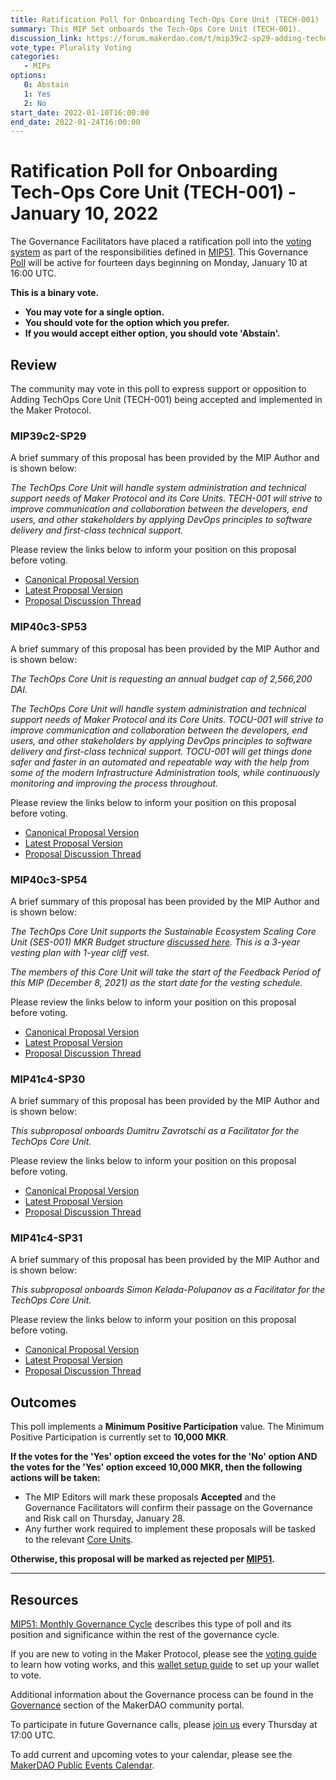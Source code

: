 ```yaml
---
title: Ratification Poll for Onboarding Tech-Ops Core Unit (TECH-001) - January 10, 2022
summary: This MIP Set onboards the Tech-Ops Core Unit (TECH-001).
discussion_link: https://forum.makerdao.com/t/mip39c2-sp29-adding-techops-core-unit-tech-001/12070
vote_type: Plurality Voting
categories:
   - MIPs
options:
   0: Abstain
   1: Yes
   2: No
start_date: 2022-01-10T16:00:00
end_date: 2022-01-24T16:00:00
---
```

# Ratification Poll for Onboarding Tech-Ops Core Unit (TECH-001) - January 10, 2022

The Governance Facilitators have placed a ratification poll into the [voting system](https://vote.makerdao.com/polling) as part of the responsibilities defined in [MIP51](https://mips.makerdao.com/mips/details/MIP51). This Governance [Poll](https://community-development.makerdao.com/en/learn/governance/on-chain-gov) will be active for fourteen days beginning on Monday, January 10 at 16:00 UTC.

**This is a binary vote.** 
- **You may vote for a single option.** 
- **You should vote for the option which you prefer.**
- **If you would accept either option, you should vote 'Abstain'.**

## Review

The community may vote in this poll to express support or opposition to Adding TechOps Core Unit (TECH-001) being accepted and implemented in the Maker Protocol.

### MIP39c2-SP29

A brief summary of this proposal has been provided by the MIP Author and is shown below:

*The TechOps Core Unit will handle system administration and technical support needs of Maker Protocol and its Core Units. TECH-001 will strive to improve communication and collaboration between the developers, end users, and other stakeholders by applying DevOps principles to software delivery and first-class technical support.*

Please review the links below to inform your position on this proposal before voting.
* [Canonical Proposal Version](https://github.com/makerdao/mips/blob/76cd2acaa9c9fa5d55ce4a82eff54e6cb4bd9d7c/MIP39/MIP39c2-Subproposals/MIP39c2-SP29.md)
* [Latest Proposal Version](https://mips.makerdao.com/mips/details/MIP39c2SP29)
* [Proposal Discussion Thread](https://forum.makerdao.com/t/mip39c2-sp29-adding-techops-core-unit-tech-001/12070)

### MIP40c3-SP53

A brief summary of this proposal has been provided by the MIP Author and is shown below:

*The TechOps Core Unit is requesting an annual budget cap of 2,566,200 DAI.*

*The TechOps Core Unit will handle system administration and technical support needs of Maker Protocol and its Core Units. TOCU-001 will strive to improve communication and collaboration between the developers, end users, and other stakeholders by applying DevOps principles to software delivery and first-class technical support. TOCU-001 will get things done safer and faster in an automated and repeatable way with the help from some of the modern Infrastructure Administration tools, while continuously monitoring and improving the process throughout.*

Please review the links below to inform your position on this proposal before voting.
* [Canonical Proposal Version](https://github.com/makerdao/mips/blob/76cd2acaa9c9fa5d55ce4a82eff54e6cb4bd9d7c/MIP40/MIP40c3-Subproposals/MIP40c3-SP53.md)
* [Latest Proposal Version](https://mips.makerdao.com/mips/details/MIP40c3SP53)
* [Proposal Discussion Thread](https://forum.makerdao.com/t/mip40c3-sp53-techops-core-unit-dai-budget/12072)

### MIP40c3-SP54

A brief summary of this proposal has been provided by the MIP Author and is shown below:

*The TechOps Core Unit supports the Sustainable Ecosystem Scaling Core Unit (SES-001) MKR Budget structure [discussed here](https://forum.makerdao.com/t/pre-mip-discussion-an-alternative-mkr-compensation-plan/8000). This is a 3-year vesting plan with 1-year cliff vest.*

*The members of this Core Unit will take the start of the Feedback Period of this MIP (December 8, 2021) as the start date for the vesting schedule.*

Please review the links below to inform your position on this proposal before voting.
* [Canonical Proposal Version](https://github.com/makerdao/mips/blob/76cd2acaa9c9fa5d55ce4a82eff54e6cb4bd9d7c/MIP40/MIP40c3-Subproposals/MIP40c3-SP54.md)
* [Latest Proposal Version](https://mips.makerdao.com/mips/details/MIP40c3SP54)
* [Proposal Discussion Thread](https://forum.makerdao.com/t/mip40c3-sp54-techops-core-unit-mkr-budget/12079)

### MIP41c4-SP30

A brief summary of this proposal has been provided by the MIP Author and is shown below:

*This subproposal onboards Dumitru Zavrotschi as a Facilitator for the TechOps Core Unit.*

Please review the links below to inform your position on this proposal before voting.
* [Canonical Proposal Version](https://github.com/makerdao/mips/blob/76cd2acaa9c9fa5d55ce4a82eff54e6cb4bd9d7c/MIP41/MIP41c4-Subproposals/MIP41c4-SP30.md)
* [Latest Proposal Version](https://mips.makerdao.com/mips/details/MIP41c4SP30)
* [Proposal Discussion Thread](https://forum.makerdao.com/t/mip41c4-sp30-techops-core-unit-facilitator-onboarding-dumitru-zavrotschi/12074)

### MIP41c4-SP31

A brief summary of this proposal has been provided by the MIP Author and is shown below:

*This subproposal onboards Simon Kelada-Polupanov as a Facilitator for the TechOps Core Unit.*

Please review the links below to inform your position on this proposal before voting.
* [Canonical Proposal Version](https://github.com/makerdao/mips/blob/e2f8c2445283c36dca2b2337829b8e75b963735f/MIP41/MIP41c4-Subproposals/MIP41c4-SP31.md)
* [Latest Proposal Version](https://mips.makerdao.com/mips/details/MIP41c4SP31)
* [Proposal Discussion Thread](https://forum.makerdao.com/t/mip41c4-sp31-techops-core-unit-facilitator-onboarding-simon-kelada-polupanov/12073)

## Outcomes

This poll implements a **Minimum Positive Participation** value. The Minimum Positive Participation is currently set to **10,000 MKR**.

**If the votes for the 'Yes' option exceed the votes for the 'No' option AND the votes for the 'Yes' option exceed 10,000 MKR, then the following actions will be taken:**
* The MIP Editors will mark these proposals **Accepted** and the Governance Facilitators will confirm their passage on the Governance and Risk call on Thursday, January 28. 
* Any further work required to implement these proposals will be tasked to the relevant [Core Units](https://mips.makerdao.com/mips/details/MIP38#mip38c2-core-unit-state).

**Otherwise, this proposal will be marked as rejected per [MIP51](https://mips.makerdao.com/mips/details/MIP51#mip51c2-ratification-poll).**

---

## Resources

[MIP51: Monthly Governance Cycle](https://mips.makerdao.com/mips/details/MIP51) describes this type of poll and its position and significance within the rest of the governance cycle.

If you are new to voting in the Maker Protocol, please see the [voting guide](https://community-development.makerdao.com/en/learn/governance/how-voting-works/) to learn how voting works, and this [wallet setup guide](https://community-development.makerdao.com/en/learn/governance/voting-setup/) to set up your wallet to vote.

Additional information about the Governance process can be found in the [Governance](https://community-development.makerdao.com/en/learn/governance) section of the MakerDAO community portal.

To participate in future Governance calls, please [join us](https://github.com/makerdao/community/tree/master/governance/governance-and-risk-meetings) every Thursday at 17:00 UTC.

To add current and upcoming votes to your calendar, please see the [MakerDAO Public Events Calendar](https://calendar.google.com/calendar/embed?src=makerdao.com_3efhm2ghipksegl009ktniomdk%40group.calendar.google.com&ctz=UTC&mode=week&showCalendars=0&showPrint=0).
